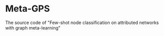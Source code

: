 # Meta-GPS
The source code of "Few-shot node classification on attributed networks with graph meta-learning"
